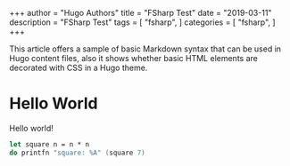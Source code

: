 +++
author = "Hugo Authors"
title = "FSharp Test"
date = "2019-03-11"
description = "FSharp Test"
tags = [
    "fsharp",
]
categories = [
    "fsharp",
]
+++

This article offers a sample of basic Markdown syntax that can be used in Hugo content files, also it shows whether basic HTML elements are decorated with CSS in a Hugo theme.
<!--more-->

# Hello World

Hello world!

```fsharp
let square n = n * n
do printfn "square: %A" (square 7)
```

